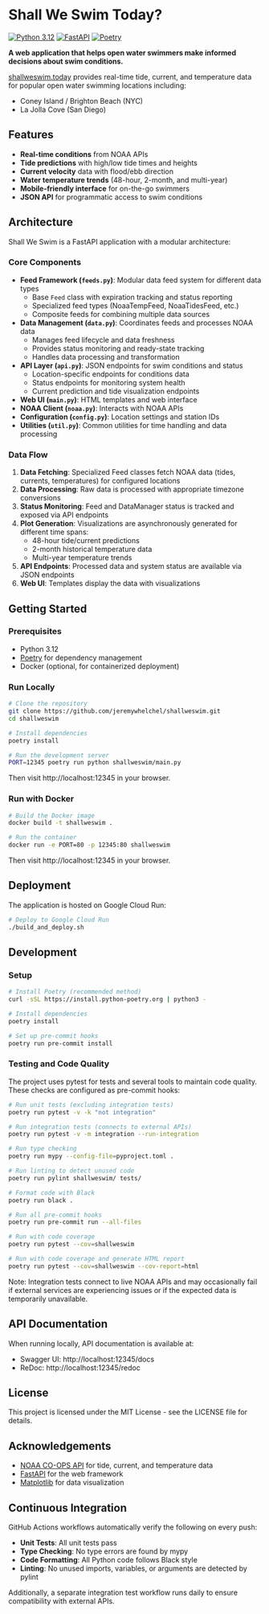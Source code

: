 # Shall We Swim Today?

[![Python 3.12](https://img.shields.io/badge/python-3.12-blue.svg)](https://www.python.org/downloads/)
[![FastAPI](https://img.shields.io/badge/FastAPI-0.115+-green.svg)](https://fastapi.tiangolo.com/)
[![Poetry](https://img.shields.io/badge/Poetry-Managed-blueviolet)](https://python-poetry.org/)

**A web application that helps open water swimmers make informed decisions about swim conditions.**

[shallweswim.today](https://shallweswim.today) provides real-time tide, current, and temperature data for popular open water swimming locations including:

- Coney Island / Brighton Beach (NYC)
- La Jolla Cove (San Diego)

## Features

- **Real-time conditions** from NOAA APIs
- **Tide predictions** with high/low tide times and heights
- **Current velocity** data with flood/ebb direction
- **Water temperature trends** (48-hour, 2-month, and multi-year)
- **Mobile-friendly interface** for on-the-go swimmers
- **JSON API** for programmatic access to swim conditions

## Architecture

Shall We Swim is a FastAPI application with a modular architecture:

### Core Components

- **Feed Framework (`feeds.py`)**: Modular data feed system for different data types
  - Base `Feed` class with expiration tracking and status reporting
  - Specialized feed types (NoaaTempFeed, NoaaTidesFeed, etc.)
  - Composite feeds for combining multiple data sources
- **Data Management (`data.py`)**: Coordinates feeds and processes NOAA data
  - Manages feed lifecycle and data freshness
  - Provides status monitoring and ready-state tracking
  - Handles data processing and transformation
- **API Layer (`api.py`)**: JSON endpoints for swim conditions and status
  - Location-specific endpoints for conditions data
  - Status endpoints for monitoring system health
  - Current prediction and tide visualization endpoints
- **Web UI (`main.py`)**: HTML templates and web interface
- **NOAA Client (`noaa.py`)**: Interacts with NOAA APIs
- **Configuration (`config.py`)**: Location settings and station IDs
- **Utilities (`util.py`)**: Common utilities for time handling and data processing

### Data Flow

1. **Data Fetching**: Specialized Feed classes fetch NOAA data (tides, currents, temperatures) for configured locations
2. **Data Processing**: Raw data is processed with appropriate timezone conversions
3. **Status Monitoring**: Feed and DataManager status is tracked and exposed via API endpoints
4. **Plot Generation**: Visualizations are asynchronously generated for different time spans:
   - 48-hour tide/current predictions
   - 2-month historical temperature data
   - Multi-year temperature trends
5. **API Endpoints**: Processed data and system status are available via JSON endpoints
6. **Web UI**: Templates display the data with visualizations

## Getting Started

### Prerequisites

- Python 3.12
- [Poetry](https://python-poetry.org/) for dependency management
- Docker (optional, for containerized deployment)

### Run Locally

```bash
# Clone the repository
git clone https://github.com/jeremywhelchel/shallweswim.git
cd shallweswim

# Install dependencies
poetry install

# Run the development server
PORT=12345 poetry run python shallweswim/main.py
```

Then visit http://localhost:12345 in your browser.

### Run with Docker

```bash
# Build the Docker image
docker build -t shallweswim .

# Run the container
docker run -e PORT=80 -p 12345:80 shallweswim
```

Then visit http://localhost:12345 in your browser.

## Deployment

The application is hosted on Google Cloud Run:

```bash
# Deploy to Google Cloud Run
./build_and_deploy.sh
```

## Development

### Setup

```bash
# Install Poetry (recommended method)
curl -sSL https://install.python-poetry.org | python3 -

# Install dependencies
poetry install

# Set up pre-commit hooks
poetry run pre-commit install
```

### Testing and Code Quality

The project uses pytest for tests and several tools to maintain code quality. These checks are configured as pre-commit hooks:

```bash
# Run unit tests (excluding integration tests)
poetry run pytest -v -k "not integration"

# Run integration tests (connects to external APIs)
poetry run pytest -v -m integration --run-integration

# Run type checking
poetry run mypy --config-file=pyproject.toml .

# Run linting to detect unused code
poetry run pylint shallweswim/ tests/

# Format code with Black
poetry run black .

# Run all pre-commit hooks
poetry run pre-commit run --all-files

# Run with code coverage
poetry run pytest --cov=shallweswim

# Run with code coverage and generate HTML report
poetry run pytest --cov=shallweswim --cov-report=html
```

Note: Integration tests connect to live NOAA APIs and may occasionally fail if external services are experiencing issues or if the expected data is temporarily unavailable.

## API Documentation

When running locally, API documentation is available at:

- Swagger UI: http://localhost:12345/docs
- ReDoc: http://localhost:12345/redoc

## License

This project is licensed under the MIT License - see the LICENSE file for details.

## Acknowledgements

- [NOAA CO-OPS API](https://tidesandcurrents.noaa.gov/api/) for tide, current, and temperature data
- [FastAPI](https://fastapi.tiangolo.com/) for the web framework
- [Matplotlib](https://matplotlib.org/) for data visualization

## Continuous Integration

GitHub Actions workflows automatically verify the following on every push:

- **Unit Tests**: All unit tests pass
- **Type Checking**: No type errors are found by mypy
- **Code Formatting**: All Python code follows Black style
- **Linting**: No unused imports, variables, or arguments are detected by pylint

Additionally, a separate integration test workflow runs daily to ensure compatibility with external APIs.
